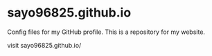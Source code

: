 # sayo96825.github.io
Config files for my GitHub profile.
This is a repository for my website. 

visit  sayo96825.github.io/
